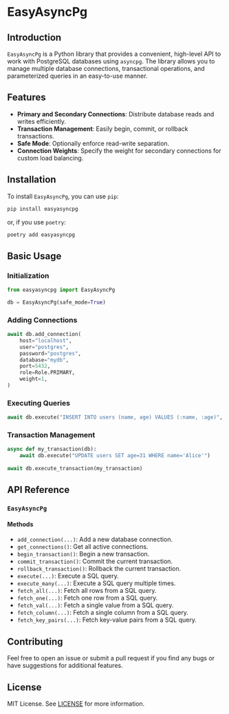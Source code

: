 # EasyAsyncPg

## Introduction

`EasyAsyncPg` is a Python library that provides a convenient, high-level API to work with PostgreSQL databases using `asyncpg`. The library allows you to manage multiple database connections, transactional operations, and parameterized queries in an easy-to-use manner.

## Features

- **Primary and Secondary Connections**: Distribute database reads and writes efficiently.
- **Transaction Management**: Easily begin, commit, or rollback transactions.
- **Safe Mode**: Optionally enforce read-write separation.
- **Connection Weights**: Specify the weight for secondary connections for custom load balancing.

## Installation

To install `EasyAsyncPg`, you can use `pip`:

```bash
pip install easyasyncpg
```

or, if you use `poetry`:

```bash
poetry add easyasyncpg
```


## Basic Usage

### Initialization

```python
from easyasyncpg import EasyAsyncPg

db = EasyAsyncPg(safe_mode=True)
```

### Adding Connections

```python
await db.add_connection(
    host="localhost",
    user="postgres",
    password="postgres",
    database="mydb",
    port=5432,
    role=Role.PRIMARY,
    weight=1,
)
```

### Executing Queries

```python
await db.execute("INSERT INTO users (name, age) VALUES (:name, :age)", {"name": "Alice", "age": 30})
```

### Transaction Management

```python
async def my_transaction(db):
    await db.execute("UPDATE users SET age=31 WHERE name='Alice'")
    
await db.execute_transaction(my_transaction)
```

## API Reference

### `EasyAsyncPg`

#### Methods

- `add_connection(...)`: Add a new database connection.
- `get_connections()`: Get all active connections.
- `begin_transaction()`: Begin a new transaction.
- `commit_transaction()`: Commit the current transaction.
- `rollback_transaction()`: Rollback the current transaction.
- `execute(...)`: Execute a SQL query.
- `execute_many(...)`: Execute a SQL query multiple times.
- `fetch_all(...)`: Fetch all rows from a SQL query.
- `fetch_one(...)`: Fetch one row from a SQL query.
- `fetch_val(...)`: Fetch a single value from a SQL query.
- `fetch_column(...)`: Fetch a single column from a SQL query.
- `fetch_key_pairs(...)`: Fetch key-value pairs from a SQL query.

## Contributing

Feel free to open an issue or submit a pull request if you find any bugs or have suggestions for additional features.

## License

MIT License. See [LICENSE](LICENSE) for more information.
